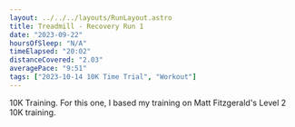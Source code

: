 ```yaml
---
layout: ../../../layouts/RunLayout.astro
title: Treadmill - Recovery Run 1
date: "2023-09-22"
hoursOfSleep: "N/A"
timeElapsed: "20:02"
distanceCovered: "2.03"
averagePace: "9:51"
tags: ["2023-10-14 10K Time Trial", "Workout"]
---
```


10K Training. For this one, I based my training on Matt Fitzgerald's Level 2 10K training.
